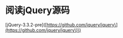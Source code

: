 # 阅读jQuery源码

\[jQuery-3.3.2-pre\]\([https://github.com/jquery/jquery\](https://github.com/jquery/jquery\)\)

